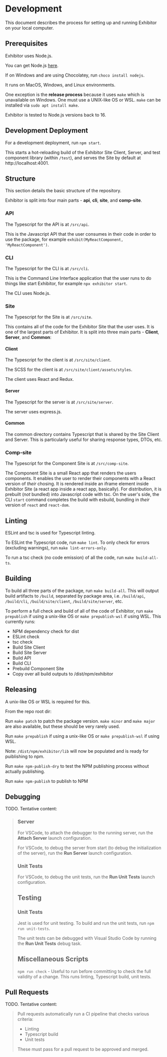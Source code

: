 # Development

This document describes the process for setting up and running Exhibitor on your local computer.

## Prerequisites

Exhibitor uses Node.js.

You can get Node.js [here](https://nodejs.org/en/).

If on Windows and are using Chocolatey, run `choco install nodejs`.

It runs on MacOS, Windows, and Linux environments.

One exception is the **release process** because it uses `make` which is unavailable on Windows. One must use a UNIX-like OS or WSL. `make` can be installed via `sudo apt install make`.

Exhibitor is tested to Node.js versions back to 16.

## Development Deployment

For a development deployment, run `npm start`.

This starts a hot-reloading build of the Exhibitor Site Client, Server, and test component library (within `/test`), and serves the Site by default at http://localhost:4001.

## Structure

This section details the basic structure of the repository.

Exhibitor is split into four main parts - **api**, **cli**, **site**, and **comp-site**.

### API

The Typescript for the API is at `/src/api`.

This is the Javascript API that the user consumes in their code in order to use the package, for example `exhibit(MyReactComponent, 'MyReactComponent')`.

### CLI

The Typescript for the CLI is at `/src/cli`.

This is the Command Line Interface application that the user runs to do things like start Exhibitor, for example `npx exhibitor start`.

The CLI uses Node.js.

### Site

The Typescript for the Site is at `/src/site`.

This contains all of the code for the Exhibitor Site that the user uses. It is one of the largest parts of Exhibitor. It is split into three main parts - **Client**, **Server**, and **Common**:

#### Client

The Typescript for the client is at `/src/site/client`.

The SCSS for the client is at `/src/site/client/assets/styles`.

The client uses React and Redux.

#### Server

The Typescript for the server is at `/src/site/server`.

The server uses express.js.

#### Common

The common directory contains Typescript that is shared by the Site Client and Server. This is particularly useful for sharing response types, DTOs, etc.

### Comp-site

The Typescript for the Component Site is at `/src/comp-site`.

The Component Site is a small React app that renders the users components. It enables the user to render their components with a React version of *their* chosing. It is rendered inside an iframe element inside Exhibitor Site (a react app inside a react app, basically). For distribution, it is prebuilt (*not* bundled) into Javascript code with tsc. On the user's side, the CLI `start` command completes the build with esbuild, bundling in *their* version of `react` and `react-dom`.

## Linting

ESLint and tsc is used for Typescript linting.

To ESLint the Typescript code, run `make lint`. To only check for errors (excluding warnings), run `make lint-errors-only`.

To run a tsc check (no code emission) of all the code, run `make build-all-ts`.

## Building

To build all three parts of the package, run `make build-all`. This will output build artifacts to `/build`, separated by package area, i.e. `/build/api`, `/build/cli`, `/build/site/client`, `/build/site/server`, etc.

To perform a full check and build of all of the code of Exhibitor, run `make prepublish` if using a unix-like OS or `make prepublish-wsl` if using WSL. This currently runs:

* NPM dependency check for dist
* ESLint check
* tsc check
* Build Site Client
* Build Site Server
* Build API
* Build CLI
* Prebuild Component Site
* Copy over all build outputs to /dist/npm/exhibitor 

## Releasing

A unix-like OS or WSL is required for this.

From the repo root dir:

Run `make patch` to patch the package version. `make minor` and `make major` are also available, but these should be very rarely used.

Run `make prepublish` if using a unix-like OS or `make prepublish-wsl` if using WSL.

Note: `/dist/npm/exhibitor/lib` will now be populated and is ready for puiblishing to npm.

Run `make npm-publish-dry` to test the NPM publishing process without actually publishing.

Run `make npm-publish` to publish to NPM

## Debugging

TODO. Tentative content:

> ### Server
> 
> For VSCode, to attach the debugger to the running server, run the **Attach Server** launch configuration.
> 
> For VSCode, to debug the server from start (to debug the initialization of the server), run the **Run Server** launch configuration.
> 
> ### Unit Tests
> 
> For VSCode, to debug the unit tests, run the **Run Unit Tests** launch configuration.
> 
> ## Testing
> 
> ### Unit Tests
> 
> Jest is used for unit testing. To build and run the unit tests, run `npm run unit-tests`.
> 
> The unit tests can be debugged with Visual Studio Code by running the **Run Unit Tests** debug task.
> 
> ## Miscellaneous Scripts
> 
> `npm run check` - Useful to run before committing to check the full validity of a change. This runs linting, Typescript build, unit tests.

## Pull Requests

TODO. Tentative content:

> Pull requests automatically run a CI pipeline that checks various criteria:
> 
> * Linting
> * Typescript build
> * Unit tests
> 
> These must pass for a pull request to be approved and merged.
